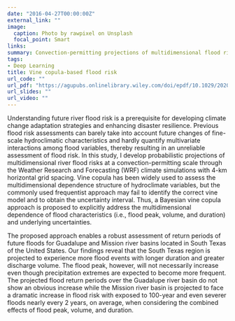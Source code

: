 ```yaml
---
date: "2016-04-27T00:00:00Z"
external_link: ""
image:
  caption: Photo by rawpixel on Unsplash
  focal_point: Smart
links:
summary: Convection-permitting projections of multidimensional flood risks.
tags:
- Deep Learning
title: Vine copula-based flood risk
url_code: ""
url_pdf: "https://agupubs.onlinelibrary.wiley.com/doi/epdf/10.1029/2020WR028582"
url_slides: ""
url_video: ""
---
```


Understanding future river flood risk is a prerequisite for developing climate change adaptation strategies and enhancing disaster resilience. Previous flood risk assessments can barely take into account future changes of fine-scale hydroclimatic characteristics and hardly quantify multivariate interactions among flood variables, thereby resulting in an unreliable assessment of flood risk. In this study, I develop probabilistic projections of multidimensional river flood risks at a convection-permitting scale through the Weather Research and Forecasting (WRF) climate simulations with 4-km horizontal grid spacing. Vine copula has been widely used to assess the multidimensional dependence structure of hydroclimate variables, but the commonly used frequentist approach may fail to identify the correct vine model and to obtain the uncertainty interval. Thus, a Bayesian vine copula approach is proposed to explicitly address the multidimensional dependence of flood characteristics (i.e., flood peak, volume, and duration) and underlying uncertainties. 

The proposed approach enables a robust assessment of return periods of future floods for Guadalupe and Mission river basins located in South Texas of the United States. Our findings reveal that the South Texas region is projected to experience more flood events with longer duration and greater discharge volume. The flood peak, however, will not necessarily increase even though precipitation extremes are expected to become more frequent. The projected flood return periods over the Guadalupe river basin do not show an obvious increase while the Mission river basin is projected to face a dramatic increase in flood risk with exposed to 100-year and even severer floods nearly every 2 years, on average, when considering the combined effects of flood peak, volume, and duration.